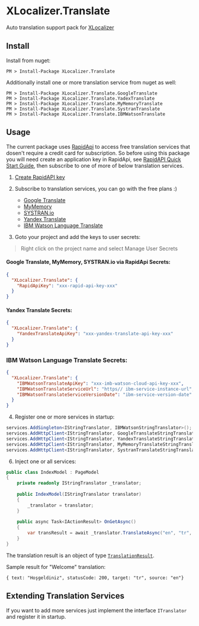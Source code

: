 # XLocalizer.Translate
Auto translation support pack for [XLocalizer](https://github.com/LazZiya/XLocalizer)

## Install
Install from nuget:
````
PM > Install-Package XLocalizer.Translate
````

Additionally install one or more translation service from nuget as well:
````
PM > Install-Package XLocalizer.Translate.GoogleTranslate
PM > Install-Package XLocalizer.Translate.YadexTranslate
PM > Install-Package XLocalizer.Translate.MyMemoryTranslate
PM > Install-Package XLocalizer.Translate.SystranTranslate
PM > Install-Package XLocalizer.Translate.IBMWatsonTranslate
````

## Usage
The current package uses [RapidApi](https://rapidapi.com/collection/translation-apis) to access free translation services that dosen't require a credit card for subscription. 
So before using this package you will need create an application key in RapidApi, see [RapidAPI Quick Start Guide](https://docs.rapidapi.com/docs/basics-creating-a-project), then subscribe to one of more of below translation services.

1. [Create RapidAPI key](https://docs.rapidapi.com/v2.0/docs/keys)
 
2. Subscribe to translation services, you can go with the free plans :)
   - [Google Translate](https://rapidapi.com/googlecloud/api/google-translate1/pricing)
   - [MyMemory](https://rapidapi.com/translated/api/mymemory-translation-memory/pricing)
   - [SYSTRAN.io](https://rapidapi.com/systran/api/systran-io-translation-and-nlp)
   - [Yandex Translate](https://tech.yandex.com/translate/)
   - [IBM Watson Language Translate](https://cloud.ibm.com/catalog/services/language-translator)

3. Goto your project and add the keys to user secrets:
> Right click on the project name and select Manage User Secrets
#### Google Translate, MyMemory, SYSTRAN.io via RapidApi Secrets:
````json
{
  "XLocalizer.Translate": {
    "RapidApiKey": "xxx-rapid-api-key-xxx"
  }
}
````
#### Yandex Translate Secrets:
````json
{
  "XLocalizer.Translate": {
    "YandexTranslateApiKey": "xxx-yandex-translate-api-key-xxx"
  }
}
````

### IBM Watson Language Translate Secrets:
````json
{
  "XLocalizer.Translate": {
    "IBMWatsonTranslateApiKey": "xxx-imb-watson-cloud-api-key-xxx",
    "IBMWatsonTranslateServiceUrl": "https// ibm-service-instance-url",
    "IBMWatsonTranslateServiceVersionDate": "ibm-service-version-date"
  }
}
````

4. Register one or more services in startup:
````cs
services.AddSingleton<IStringTranslator, IBMWatsonStringTranslator>();
services.AddHttpClient<IStringTranslator, GoogleTranslateStringTranslator>();
services.AddHttpClient<IStringTranslator, YandexTranslateStringTranslator>();
services.AddHttpClient<IStringTranslator, MyMemoryTranslateStringTranslator>();
services.AddHttpClient<IStringTranslator, SystranTranslateStringTranslator>();
````

6. Inject one or all services:
````cs
public class IndexModel : PageModel
{
    private readonly IStringTranslator _translator;
    
    public IndexModel(IStringTranslator translator)
    {
        _translator = translator;
    }
    
    public async Task<IActionResult> OnGetAsync()
    {
        var transResult = await _translator.TranslateAsync("en", "tr", "Hello world!", text);
    }
}
````

The translation result is an object of type [`TranslationResult`](https://github.com/LazZiya/XLocalizer.Translate/blob/master/XLocalizer.Translate/TranslationResult.cs).

Sample result for "Welcome" translation:
````
{ text: "Hoşgeldiniz", statusCode: 200, target: "tr", source: "en"}
````

## Extending Translation Services
If you want to add more services just implement the interface `ITranslator` and register it in startup.
